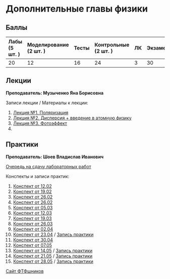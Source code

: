 # Дополнительные главы физики

## Баллы

| Лабы \(5 шт. \) | Моделирование \(2 шт. \) | Тесты | Контрольные \(2 шт. \) | ЛК | Экзамен |
| :--- | :--- | :--- | :--- | :--- | :--- |
| 20 | 12 | 16 | 24 | 3 | 30 |

## Лекции

**Преподаватель: Музыченко Яна Борисовна**

Записи лекции / Материалы к лекции:

1. [Лекция №1. Поляризация](https://www.youtube.com/watch?v=NmuQpG6-Uhk&list=PLj7ewET2KEJxEc2Pme73skH-9QhYxzP8K&index=1)
2. [Лекция №2. Дисперсия + введение в атомную физику](https://www.youtube.com/watch?v=Rm13_SP78Tg&list=PLj7ewET2KEJxEc2Pme73skH-9QhYxzP8K&index=2)
3. [Лекция №3. Фотоэффект](https://www.youtube.com/watch?v=eNskjrDPW4g&list=PLj7ewET2KEJxEc2Pme73skH-9QhYxzP8K&index=3)
4. 

## Практики

**Преподаватель: Шоев Владислав Иванович**

[Очередь на сдачу лабораторных работ](https://docs.google.com/spreadsheets/d/1pim9w4OG_JM61tk4oKm4Hd1c7zcfpdDc-iGg_fjeaU4/edit#gid=0)

Конспекты и записи практик:

1. [Конспект от 12.02](https://drive.google.com/file/d/1I5iIX9Y3r8K5dVg1aMGCCtvhm2dx5Ek5/view?usp=sharing)
2. [Конспект от 19.02](https://drive.google.com/file/d/1dj77asGcNgd6bFtbuTaDqDrI0pIpWsr4/view?usp=sharing)
3. [Конспект от 26.02](https://drive.google.com/file/d/1hxfrnCxXO-xVTS8b2QSsMG1-x-BxhLnm/view?usp=sharing)
4. [Конспект от 26.02](https://drive.google.com/file/d/1hxfrnCxXO-xVTS8b2QSsMG1-x-BxhLnm/view?usp=sharing)
5. [Конспект от 05.03](https://drive.google.com/file/d/1fpJGGtJ9WdwS88OOa7b54inBauXfpU5D/view?usp=sharing)
6. [Конспект от 12.03](https://drive.google.com/file/d/1Xsuh-IsEuL3AdSScBC68T9G_J_ugv4kE/view?usp=sharing)
7. [Конспект от 19.03](https://drive.google.com/file/d/1ppup2h0E_vW2rqHfTZNI9pfMcCX7Ka30/view?usp=sharing)
8. [Конспект от 26.03](https://drive.google.com/file/d/1iHHQIqA2VAdfXYAjzq11_9DDPWIOazuO/view?usp=sharing)
9. [Конспект от 02.04](https://drive.google.com/file/d/1GYP7R8soWsykFZKzJ5GXyb6jV1wFNNHF/view?usp=sharing)
10. [Конспект от 23.04](https://www.youtube.com/watch?v=OwoRumIt5RA) / [Запись практики](https://www.youtube.com/watch?v=OwoRumIt5RA)
12. [Конспект от 30.04](https://drive.google.com/file/d/1AEdd0YDmU8pg5HJwlvBs6Hm4dSyh7dRz/view?usp=sharing) 
13. [Конспект от 07.05](https://drive.google.com/file/d/13xO26Q3X_YUBjWuMsVXf-IB-m62M06Cc/view?usp=sharing) 
14. [Конспект от 14.05](https://drive.google.com/file/d/1sLEN-VdtyQWdi6QiS5jAMh8-iCVyl9YI/view?usp=sharing) / [Запись практики](https://www.youtube.com/watch?v=ZLowcyFfS8U)
15. [Конспект от 21.05](https://drive.google.com/file/d/1pIvZN9asT12sZU_JdoCr1mqL3BPBkInk/view?usp=sharing) / [Запись практики](https://youtu.be/xtcrPt2hEy8)
15. [Конспект от 28.05](https://drive.google.com/file/d/1JwTqp5O6ca3A61qMp9AcWV1XR2VabVbT/view?usp=sharing) / [Запись практики](https://youtu.be/Jpef6L3EEjQ)


[Сайт ФТФшников](https://study.physics.itmo.ru)